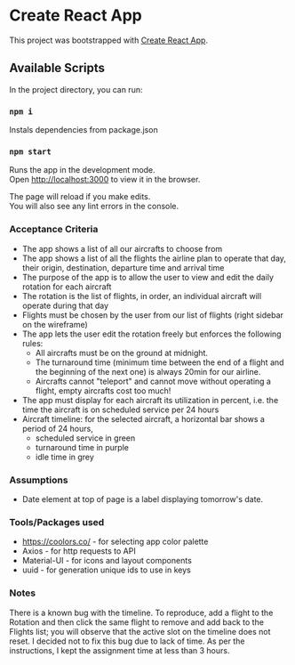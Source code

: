 # Create React App

This project was bootstrapped with [Create React App](https://github.com/facebook/create-react-app).

## Available Scripts

In the project directory, you can run:

### `npm i`
Instals dependencies from package.json

### `npm start`

Runs the app in the development mode.\
Open [http://localhost:3000](http://localhost:3000) to view it in the browser.

The page will reload if you make edits.\
You will also see any lint errors in the console.

### Acceptance Criteria

* The app shows a list of all our aircrafts to choose from
* The app shows a list of all the flights the airline plan to operate that day, their origin, destination, departure time and arrival time
* The purpose of the app is to allow the user to view and edit the daily rotation for each aircraft
* The rotation is the list of flights, in order, an individual aircraft will operate during that day
* Flights must be chosen by the user from our list of flights (right sidebar on the wireframe)
* The app lets the user edit the rotation freely but enforces the following rules:
    * All aircrafts must be on the ground at midnight.
    * The turnaround time (minimum time between the end of a flight and the beginning of the next one) is always 20min for our airline.
    * Aircrafts cannot "teleport" and cannot move without operating a flight, empty aircrafts cost too much!
* The app must display for each aircraft its utilization in percent, i.e. the time the aircraft is on scheduled service per 24 hours
* Aircraft timeline: for the selected aircraft, a horizontal bar shows a period of 24 hours, 
    * scheduled service in green
    * turnaround time in purple
    * idle time in grey

### Assumptions

* Date element at top of page is a label displaying tomorrow's date.

### Tools/Packages used

* https://coolors.co/ - for selecting app color palette
* Axios - for http requests to API
* Material-UI - for icons and layout components
* uuid - for generation unique ids to use in keys

### Notes

There is a known bug with the timeline. To reproduce, add a flight to the Rotation and then click the same flight to remove and add back to the Flights list; you will observe that the active slot on the timeline does not reset. I decided not to fix this bug due to lack of time. As per the instructions, I kept the assignment time at less than 3 hours.


